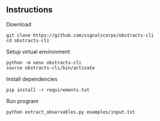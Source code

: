 ## Instructions

Download

```
git clone https://github.com/signalscorps/obstracts-cli
cd obstracts-cli
```

Setup virtual environment

```
python -m venv obstracts-cli
source obstracts-cli/bin/activate
```

Install dependencies
```
pip install -r requirements.txt
```

Run program
```
python extract_observables.py examples/input.txt
```
